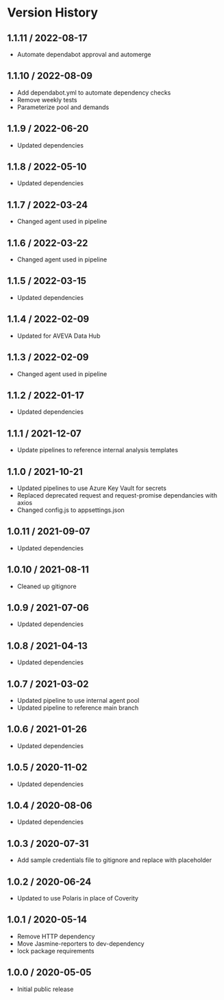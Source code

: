 # Version History

## 1.1.11 / 2022-08-17

- Automate dependabot approval and automerge

## 1.1.10 / 2022-08-09

- Add dependabot.yml to automate dependency checks
- Remove weekly tests
- Parameterize pool and demands

## 1.1.9 / 2022-06-20

- Updated dependencies

## 1.1.8 / 2022-05-10

- Updated dependencies

## 1.1.7 / 2022-03-24

- Changed agent used in pipeline

## 1.1.6 / 2022-03-22

- Changed agent used in pipeline

## 1.1.5 / 2022-03-15

- Updated dependencies

## 1.1.4 / 2022-02-09

- Updated for AVEVA Data Hub

## 1.1.3 / 2022-02-09

- Changed agent used in pipeline

## 1.1.2 / 2022-01-17

- Updated dependencies

## 1.1.1 / 2021-12-07

- Update pipelines to reference internal analysis templates

## 1.1.0 / 2021-10-21

- Updated pipelines to use Azure Key Vault for secrets
- Replaced deprecated request and request-promise dependancies with axios
- Changed config.js to appsettings.json

## 1.0.11 / 2021-09-07

- Updated dependencies

## 1.0.10 / 2021-08-11

- Cleaned up gitignore

## 1.0.9 / 2021-07-06

- Updated dependencies

## 1.0.8 / 2021-04-13

- Updated dependencies

## 1.0.7 / 2021-03-02

- Updated pipeline to use internal agent pool
- Updated pipeline to reference main branch

## 1.0.6 / 2021-01-26

- Updated dependencies

## 1.0.5 / 2020-11-02

- Updated dependencies

## 1.0.4 / 2020-08-06

- Updated dependencies

## 1.0.3 / 2020-07-31

- Add sample credentials file to gitignore and replace with placeholder

## 1.0.2 / 2020-06-24

- Updated to use Polaris in place of Coverity

## 1.0.1 / 2020-05-14

- Remove HTTP dependency
- Move Jasmine-reporters to dev-dependency
- lock package requirements

## 1.0.0 / 2020-05-05

- Initial public release
